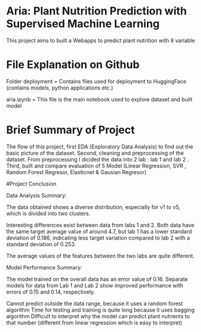 # Aria: Plant Nutrition Prediction with Supervised Machine Learning
This project aims to built a Webapps to predict plant nutrition with 8 variable

# File Explanation on Github

Folder deployment = Contains files used for deployment to HuggingFace (contains models, python applications etc.)

aria.ipynb = This file is the main notebook used to explore dataset and built model

# Brief Summary of Project
The flow of this project, first EDA (Exploratory Data Analysis) to find out the basic picture of the dataset. Second, cleaning and preprocessing of the dataset. From preprocessing I dicided the data into 2 lab : lab 1 and lab 2 . Third, built and compare evaluation of 5 Model (Linear Regression, SVR ,  Random Forest Regresor, Elasticnet & Gausian Regresor) 

#Project Conclusion

Data Analysis Summary:

The data obtained shows a diverse distribution, especially for v1 to v5, which is divided into two clusters.

Interesting differences exist between data from labs 1 and 2. Both data have the same target average value of around 4.7, but lab 1 has a lower standard deviation of 0.186, indicating less target variation compared to lab 2 with a standard deviation of 0.253.

The average values of the features between the two labs are quite different.

Model Performance Summary:

The model trained on the overall data has an error value of 0.16.
Separate models for data from Lab 1 and Lab 2 show improved performance with errors of 0.15 and 0.14, respectively.



Cannot predict outside the data range, because it uses a random forest algorithm
Time for testing and training is quite long because it uses bagging algorithm
Difficult to interpret why the model can predict plant nutrients to that number (different from linear regression which is easy to interpret)
